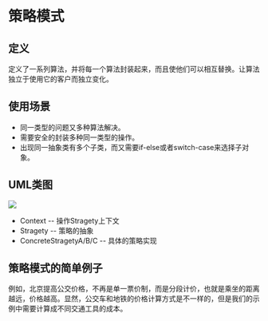 # 策略模式
## 定义
定义了一系列算法，并将每一个算法封装起来，而且使他们可以相互替换。让算法独立于使用它的客户而独立变化。
## 使用场景
* 同一类型的问题又多种算法解决。
* 需要安全的封装多种同一类型的操作。
* 出现同一抽象类有多个子类，而又需要if-else或者switch-case来选择子对象。
## UML类图
![](http://img.my.csdn.net/uploads/201205/11/1336732187_4598.jpg)

* Context -- 操作Stragety上下文
* Stragety -- 策略的抽象
* ConcreteStragetyA/B/C -- 具体的策略实现
## 策略模式的简单例子
例如，北京提高公交价格，不再是单一票价制，而是分段计价，也就是乘坐的距离越远，价格越高。显然，公交车和地铁的价格计算方式是不一样的，但是我们的示例中需要计算成不同交通工具的成本。
